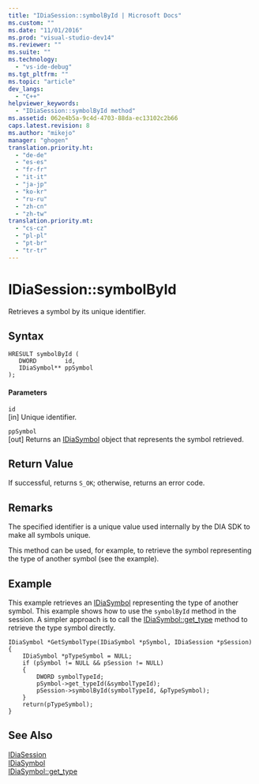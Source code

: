 ```yaml
---
title: "IDiaSession::symbolById | Microsoft Docs"
ms.custom: ""
ms.date: "11/01/2016"
ms.prod: "visual-studio-dev14"
ms.reviewer: ""
ms.suite: ""
ms.technology: 
  - "vs-ide-debug"
ms.tgt_pltfrm: ""
ms.topic: "article"
dev_langs: 
  - "C++"
helpviewer_keywords: 
  - "IDiaSession::symbolById method"
ms.assetid: 062e4b5a-9c4d-4703-88da-ec13102c2b66
caps.latest.revision: 8
ms.author: "mikejo"
manager: "ghogen"
translation.priority.ht: 
  - "de-de"
  - "es-es"
  - "fr-fr"
  - "it-it"
  - "ja-jp"
  - "ko-kr"
  - "ru-ru"
  - "zh-cn"
  - "zh-tw"
translation.priority.mt: 
  - "cs-cz"
  - "pl-pl"
  - "pt-br"
  - "tr-tr"
---
```

# IDiaSession::symbolById
Retrieves a symbol by its unique identifier.  
  
## Syntax  
  
```cpp#  
HRESULT symbolById (   
   DWORD        id,  
   IDiaSymbol** ppSymbol  
);  
```  
  
#### Parameters  
 `id`  
 [in] Unique identifier.  
  
 `ppSymbol`  
 [out] Returns an [IDiaSymbol](../../debugger/debug-interface-access/idiasymbol.md) object that represents the symbol retrieved.  
  
## Return Value  
 If successful, returns `S_OK`; otherwise, returns an error code.  
  
## Remarks  
 The specified identifier is a unique value used internally by the DIA SDK to make all symbols unique.  
  
 This method can be used, for example, to retrieve the symbol representing the type of another symbol (see the example).  
  
## Example  
 This example retrieves an [IDiaSymbol](../../debugger/debug-interface-access/idiasymbol.md) representing the type of another symbol. This example shows how to use the `symbolById` method in the session. A simpler approach is to call the [IDiaSymbol::get_type](../../debugger/debug-interface-access/idiasymbol-get-type.md) method to retrieve the type symbol directly.  
  
```cpp#  
IDiaSymbol *GetSymbolType(IDiaSymbol *pSymbol, IDiaSession *pSession)  
{  
    IDiaSymbol *pTypeSymbol = NULL;  
    if (pSymbol != NULL && pSession != NULL)  
    {  
        DWORD symbolTypeId;  
        pSymbol->get_typeId(&symbolTypeId);  
        pSession->symbolById(symbolTypeId, &pTypeSymbol);  
    }  
    return(pTypeSymbol);  
}  
```  
  
## See Also  
 [IDiaSession](../../debugger/debug-interface-access/idiasession.md)   
 [IDiaSymbol](../../debugger/debug-interface-access/idiasymbol.md)   
 [IDiaSymbol::get_type](../../debugger/debug-interface-access/idiasymbol-get-type.md)